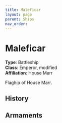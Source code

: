 ```yaml
---
title: Maleficar
layout: page
parent: Ships
nav_order: 
---
```


# Maleficar
**Type**: Battleship  
**Class**: Emperor, modified  
**Affiliation**: House Marr  

Flaghip of House Marr.

## History


## Armaments